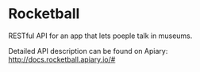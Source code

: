 # Rocketball
RESTful API for an app that lets poeple talk in museums.

Detailed API description can be found on Apiary: http://docs.rocketball.apiary.io/#


